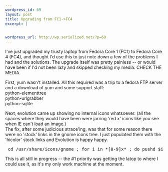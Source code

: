 ```yaml
--- 
wordpress_id: 69
layout: post
title: Upgrading from FC1->FC4
excerpt: |
  

wordpress_url: http://wp.serialized.net/?p=69
---
```

<p>I've just upgraded my trusty laptop from Fedora Core 1 (FC1) to Fedora Core 4 (FC4), and thought I'd use this to just note down a few of the problems I had and the solutions. The upgrade itself was pretty painless -- or would have been if I'd not been lazy and skipped checking my media. <span class="caps">CHECK THE MEDIA.</span></p>

<p>First, yum wasn't installed. All this required was a trip to a fedora <span class="caps">FTP </span>server and a download of yum and some support staff:<br />
python-elementtree<br />
python-urlgrabber<br />
python-sqlite</p>

<p>Next, evolution came up showing no internal icons whatsoever. (all the spaces where they would have been were jarring 'red x' icons like you see when IE can't load an image.)<br />
The fix, after some judicious strace'ing, was that for some reason there were no 'stock' links in the gnome icons tree. I just populated them with the 'hicolor' stock links and Evolution is happy happy.</p>


<pre> cd /usr/share/icons/gnome ; for i in *[0-9]x* ; do pushd $i ; ln -s /usr/share/icons/hicolor/$i/stock/ ; popd ; done</pre>



<p>This is all still in progress -- the #1 priority was getting the latop to where I could use it, as it's my only work machine at the moment.</p>
